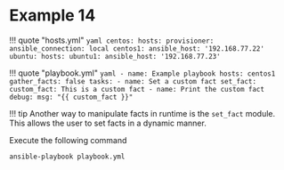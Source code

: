 # Example 14

!!! quote "hosts.yml"
    ```yaml
    centos:
      hosts:
        provisioner:
          ansible_connection: local
        centos1:
          ansible_host: '192.168.77.22'
    ubuntu:
      hosts:
        ubuntu1:
          ansible_host: '192.168.77.23'
    ```

!!! quote "playbook.yml"
    ```yaml
    - name: Example playbook
      hosts: centos1
      gather_facts: false
      tasks:
        - name: Set a custom fact
          set_fact:
            custom_fact: This is a custom fact
        - name: Print the custom fact
          debug:
            msg: "{{ custom_fact }}"
    ```

!!! tip
    Another way to manipulate facts in runtime is the `set_fact` module. This allows the user to set facts in a dynamic manner.

Execute the following command
```
ansible-playbook playbook.yml
```
